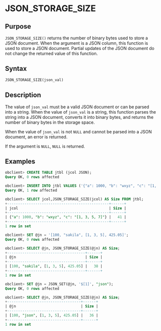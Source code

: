 # JSON_STORAGE_SIZE

## Purpose

`JSON_STORAGE_SIZE()` returns the number of binary bytes used to store a JSON document. When the argument is a JSON column, this function is used to store a JSON document. Partial updates of the JSON document do not change the returned value of this function.

## Syntax

```sql
JSON_STORAGE_SIZE(json_val)
```

## Description

The value of `json_val` must be a valid JSON document or can be parsed into a string. When the value of `json_val` is a string, this function parses the string into a JSON document, converts it into binary bytes, and returns the number of binary bytes in the storage space.

When the value of `json_val` is not `NULL` and cannot be parsed into a JSON document, an error is returned.

If the argument is `NULL`, `NULL` is returned.

## Examples

```sql
obclient> CREATE TABLE jtbl (jcol JSON);
Query OK, 0 rows affected

obclient> INSERT INTO jtbl VALUES ('{"a": 1000, "b": "wxyz", "c": "[1, 3, 5, 7]"}');
Query OK, 1 row affected

obclient> SELECT jcol,JSON_STORAGE_SIZE(jcol) AS Size FROM jtbl;
+-----------------------------------------------+------+
| jcol                                          | Size |
+-----------------------------------------------+------+
| {"a": 1000, "b": "wxyz", "c": "[1, 3, 5, 7]"} |   41 |
+-----------------------------------------------+------+
1 row in set

obclient> SET @jn = '[100, "sakila", [1, 3, 5], 425.05]';
Query OK, 0 rows affected

obclient> SELECT @jn, JSON_STORAGE_SIZE(@jn) AS Size;
+------------------------------------+------+
| @jn                                | Size |
+------------------------------------+------+
| [100, "sakila", [1, 3, 5], 425.05] |   38 |
+------------------------------------+------+
1 row in set

obclient> SET @jn = JSON_SET(@jn, '$[1]', "json");
Query OK, 0 rows affected

obclient> SELECT @jn, JSON_STORAGE_SIZE(@jn) AS Size;
+----------------------------------+------+
| @jn                              | Size |
+----------------------------------+------+
| [100, "json", [1, 3, 5], 425.05] |   36 |
+----------------------------------+------+
1 row in set
```
